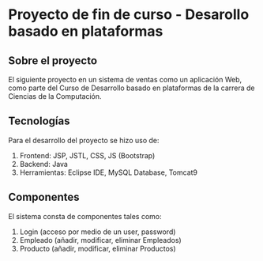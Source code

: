 # Proyecto de fin de curso - Desarollo basado en plataformas
## Sobre el proyecto

El siguiente proyecto en un sistema de ventas como un aplicación Web,
como parte del Curso de Desarrollo basado en plataformas de la carrera
de Ciencias de la Computación.

## Tecnologías

Para el desarrollo del proyecto se hizo uso de:
1. Frontend: JSP, JSTL, CSS, JS (Bootstrap)
2. Backend: Java
3. Herramientas: Eclipse IDE, MySQL Database, Tomcat9

## Componentes

El sistema consta de componentes tales como:
1. Login (acceso por medio de un user, password)
2. Empleado (añadir, modificar, eliminar Empleados)
3. Producto (añadir, modificar, eliminar Productos)
